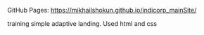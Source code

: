 GitHub Pages:
https://mikhailshokun.github.io/indicorp_mainSite/

training simple adaptive landing. Used html and css
